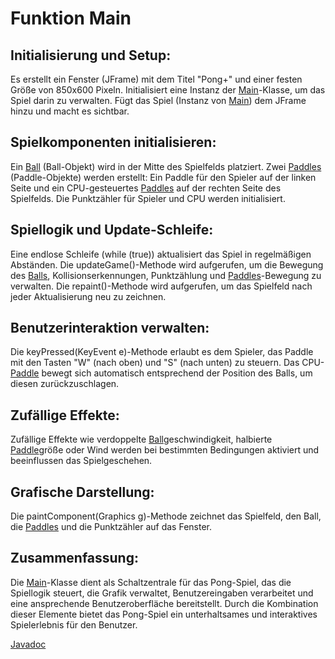 # Funktion Main

## Initialisierung und Setup:
Es erstellt ein Fenster (JFrame) mit dem Titel "Pong+" und einer festen Größe von 850x600 Pixeln.
Initialisiert eine Instanz der [Main](Main.md)-Klasse, um das Spiel darin zu verwalten.
Fügt das Spiel (Instanz von [Main](Main.md)) dem JFrame hinzu und macht es sichtbar.

## Spielkomponenten initialisieren:
Ein [Ball](Ball.md) (Ball-Objekt) wird in der Mitte des Spielfelds platziert.
Zwei [Paddles](Paddle.md) (Paddle-Objekte) werden erstellt: Ein Paddle für den Spieler auf der linken Seite und ein CPU-gesteuertes [Paddles](Paddle.md) auf der rechten Seite des Spielfelds.
Die Punktzähler für Spieler und CPU werden initialisiert.

## Spiellogik und Update-Schleife:
Eine endlose Schleife (while (true)) aktualisiert das Spiel in regelmäßigen Abständen.
Die updateGame()-Methode wird aufgerufen, um die Bewegung des [Balls](Ball.md), Kollisionserkennungen, Punktzählung und [Paddles](Paddle.md)-Bewegung zu verwalten.
Die repaint()-Methode wird aufgerufen, um das Spielfeld nach jeder Aktualisierung neu zu zeichnen.

## Benutzerinteraktion verwalten:
Die keyPressed(KeyEvent e)-Methode erlaubt es dem Spieler, das Paddle mit den Tasten "W" (nach oben) und "S" (nach unten) zu steuern.
Das CPU-[Paddle](Paddle.md) bewegt sich automatisch entsprechend der Position des Balls, um diesen zurückzuschlagen.

## Zufällige Effekte:
Zufällige Effekte wie verdoppelte [Ball](Ball.md)geschwindigkeit, halbierte [Paddle](Paddle.md)größe oder Wind werden bei bestimmten Bedingungen aktiviert und beeinflussen das Spielgeschehen.

## Grafische Darstellung:
Die paintComponent(Graphics g)-Methode zeichnet das Spielfeld, den Ball, die [Paddles](Paddle.md) und die Punktzähler auf das Fenster.

## Zusammenfassung:
Die [Main](Main.md)-Klasse dient als Schaltzentrale für das Pong-Spiel, das die Spiellogik steuert, die Grafik verwaltet, Benutzereingaben verarbeitet und eine ansprechende Benutzeroberfläche bereitstellt. Durch die Kombination dieser Elemente bietet das Pong-Spiel ein unterhaltsames und interaktives Spielerlebnis für den Benutzer.


[Javadoc](Pong/src/ch/teko/loefflee/MainDoc.java)
